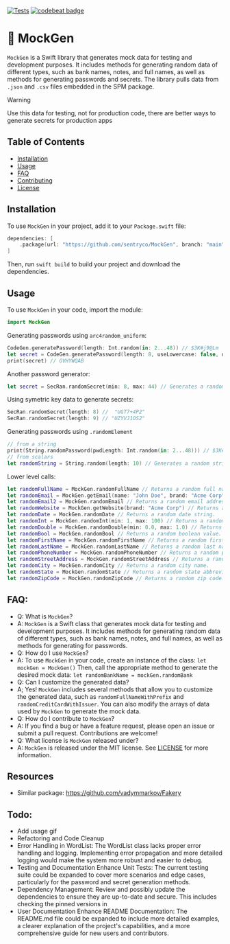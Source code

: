 [![Tests](https://github.com/sentryco/MockGen/actions/workflows/tests.yml/badge.svg)](https://github.com/sentryco/MockGen/actions/workflows/tests.yml)
[![codebeat badge](https://codebeat.co/badges/6f474052-1ae2-4c61-b72f-dcd23e442278)](https://codebeat.co/projects/github-com-sentryco-mockgen-main)

# 🧪 MockGen

`MockGen` is a Swift library that generates mock data for testing and development purposes. It includes methods for generating random data of different types, such as bank names, notes, and full names, as well as methods for generating passwords and secrets. The library pulls data from `.json` and `.csv` files embedded in the SPM package.

> [!WARNING]  
> Use this data for testing, not for production code, there are better ways to generate secrets for production apps

## Table of Contents

- [Installation](#installation)
- [Usage](#usage)
- [FAQ](#FAQ)
- [Contributing](#contributing)
- [License](#license)

## Installation

To use `MockGen` in your project, add it to your `Package.swift` file:

```swift
dependencies: [
    .package(url: "https://github.com/sentryco/MockGen", branch: "main")
]
```

Then, run `swift build` to build your project and download the dependencies.

## Usage

To use `MockGen` in your code, import the module:

```swift
import MockGen
```

Generating passwords using `arc4random_uniform`:

```swift
CodeGen.generatePassword(length: Int.random(in: 2...48)) // $3K#j9@Lm
let secret = CodeGen.generatePassword(length: 8, useLowercase: false, useNumbers: false, useSpecialChars: false) //
print(secret) // GVHYWQAB
```

Another password generator:

```swift
let secret = SecRan.randomSecret(min: 8, max: 44) // Generates a random secret string between 8 and 44 characters in length.
```

Using symetric key data to generate secrets:

```swift
SecRan.randomSecret(length: 8) //  "UGT7+4P2"
SecRan.randomSecret(length: 9) // "UZYVJ1OS2"
```

Generating passwords using `.randomElement` 

```swift
// from a string 
print(String.randomPassword(pwdLength: Int.random(in: 2...48))) // $3K#j9@Lm
// from scalars
let randomString = String.random(length: 10) // Generates a random string of length 10. aB48xhKk2Yc
```

Lower level calls:

```swift
let randomFullName = MockGen.randomFullName // Returns a random full name.
let randomEmail = MockGen.getEmail(name: "John Doe", brand: "Acme Corp") // Returns a random email address with the specified name and brand.
let randomEmail2 = MockGen.randomEmail // Returns a random email address with a random name and random brand.
let randomWebsite = MockGen.getWebsite(brand: "Acme Corp") // Returns a random website URL with the specified brand.
let randomDate = MockGen.randomDate // Returns a random date string.
let randomInt = MockGen.randomInt(min: 1, max: 100) // Returns a random integer between the specified minimum and maximum values.
let randomDouble = MockGen.randomDouble(min: 0.0, max: 1.0) // Returns a random double between the specified minimum and maximum values.
let randomBool = MockGen.randomBool // Returns a random boolean value.
let randomFirstName = MockGen.randomFirstName // Returns a random first name.
let randomLastName = MockGen.randomLastName // Returns a random last name.
let randomPhoneNumber = MockGen.randomPhoneNumber // Returns a random phone number.
let randomStreetAddress = MockGen.randomStreetAddress // Returns a random street address.
let randomCity = MockGen.randomCity // Returns a random city name.
let randomState = MockGen.randomState // Returns a random state abbreviation.
let randomZipCode = MockGen.randomZipCode // Returns a random zip code.
```

## FAQ:

- Q: What is `MockGen`?
- A: `MockGen` is a Swift class that generates mock data for testing and development purposes. It includes methods for generating random data of different types, such as bank names, notes, and full names, as well as methods for generating for passwords.
- Q: How do I use `MockGen`?
- A: To use `MockGen` in your code, create an instance of the class: `let mockGen = MockGen()` Then, call the appropriate method to generate the desired mock data: `let randomBankName = mockGen.randomBank`
- Q: Can I customize the generated data?
- A; Yes! `MockGen` includes several methods that allow you to customize the generated data, such as `randomFullNameWithPrefix` and `randomCreditCardWithIssuer`. You can also modify the arrays of data used by `MockGen` to generate the mock data.
- Q: How do I contribute to `MockGen`?
- A: If you find a bug or have a feature request, please open an issue or submit a pull request. Contributions are welcome!
- Q: What license is `MockGen` released under?
- A: `MockGen` is released under the MIT license. See [LICENSE](LICENSE) for more information.

## Resources

- Similar package: https://github.com/vadymmarkov/Fakery

## Todo: 
- Add usage gif
- Refactoring and Code Cleanup
- Error Handling in WordList: The WordList class lacks proper error handling and logging. Implementing error propagation and more detailed logging would make the system more robust and easier to debug.
- Testing and Documentation
Enhance Unit Tests: The current testing suite could be expanded to cover more scenarios and edge cases, particularly for the password and secret generation methods.
- Dependency Management: Review and possibly update the dependencies to ensure they are up-to-date and secure. This includes checking the pinned versions in
- User Documentation
Enhance README Documentation: The README.md file could be expanded to include more detailed examples, a clearer explanation of the project's capabilities, and a more comprehensive guide for new users and contributors.
